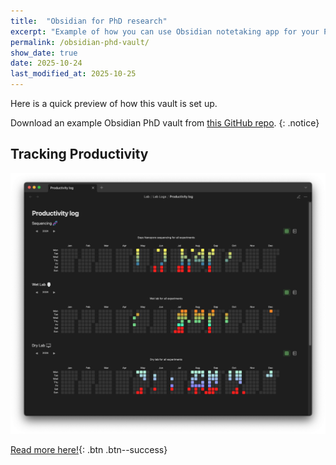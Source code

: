 ```yaml
---
title:  "Obsidian for PhD research" 
excerpt: "Example of how you can use Obsidian notetaking app for your PhD (or other research)."
permalink: /obsidian-phd-vault/
show_date: true
date: 2025-10-24
last_modified_at: 2025-10-25
---
```


Here is a quick preview of how this vault is set up.

Download an example Obsidian PhD vault from [this GitHub repo](https://github.com/jazsakr/phd_vault).
{: .notice}


## Tracking Productivity 

![Preview of a productivity log in an Obsidian PhD vault](/assets/images/preview/obsidian-phd-vault-preview-productivity-log1.png)

[Read more here!](https://jazsakr.github.io/obsidian-phd-vault/activity-tracking/){: .btn .btn--success}